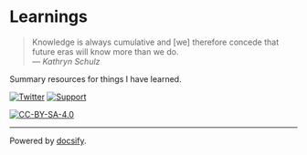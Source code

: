 # Learnings

> Knowledge is always cumulative and [we] therefore concede that future eras will know more than we do.  
>   — _Kathryn Schulz_

Summary resources for things I have learned.

[![Twitter](https://img.shields.io/badge/-Twitter-0a0a0a.svg?style=flat&colorA=0a0a0a)](https://twitter.com/jakebrinkmann)
[![Support](https://img.shields.io/badge/%E2%9D%A4-Support-0a0a0a.svg?style=flat&colorA=0a0a0a)](https://www.paypal.me/jakebrinkmann)

[![CC-BY-SA-4.0](https://mirrors.creativecommons.org/presskit/buttons/80x15/svg/by-sa.svg)](https://creativecommons.org/licenses/by-sa/4.0/)

---

Powered by [docsify](https://docsify.js.org).

